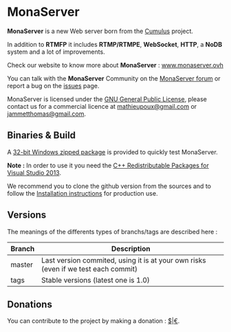 MonaServer
===========

**MonaServer** is a new Web server born from the [Cumulus](https://github.com/OpenRTMFP/Cumulus) project.

In addition to **RTMFP** it includes **RTMP/RTMPE**, **WebSocket**, **HTTP**, a **NoDB** system and a lot of improvements.

Check our website to know more about **MonaServer** : www.monaserver.ovh

You can talk with the **MonaServer** Community on the [MonaServer forum](https://groups.google.com/forum/#!forum/monaserver) or report a bug on the [issues](https://github.com/MonaSolutions/MonaServer/issues) page.

MonaServer is licensed under the [GNU General Public License], please contact us for a commercial licence at mathieupoux@gmail.com or jammetthomas@gmail.com.

Binaries & Build
------------------

A [32-bit Windows zipped package](http://sourceforge.net/projects/monaserver/files/MonaServer_Windows_32.zip/download) is provided to quickly test MonaServer.

**Note :** In order to use it you need the [C++ Redistributable Packages for Visual Studio 2013](http://www.microsoft.com/en-us/download/details.aspx?id=40784).

We recommend you to clone the github version from the sources and to follow the [Installation instructions](http://www.monaserver.ovh/installation.html) for production use.


Versions
-----------

The meanings of the differents types of branchs/tags are described here :

| Branch        | Description                                                                        |
| ------------- |------------------------------------------------------------------------------------|
| master        | Last version commited, using it is at your own risks (even if we test each commit) |
| tags          | Stable versions (latest one is 1.0)                                                |

Donations
-------------

You can contribute to the project by making a donation : [$]|[€].

[GNU General Public License]: http://www.gnu.org/licenses/ "www.gnu.org/licenses"
[$]: https://www.paypal.com/cgi-bin/webscr?cmd=_s-xclick&hosted_button_id=VXMEGJ2MFVP4C "Donation US"
[€]: https://www.paypal.com/cgi-bin/webscr?cmd=_s-xclick&hosted_button_id=LW2NA26CNLS6G "Donation EU"
